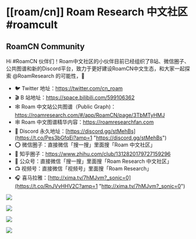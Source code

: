 # [[roam/cn]] Roam Research 中文社区 #roamcult

## RoamCN Community

Hi #RoamCN 伙伴们！Roam中文社区的小伙伴目前已经组织了B站、微信圈子、公共图谱和新的Discord平台，致力于更好建设RoamCN中文生态，和大家一起探索 @RoamResearch 的可能性，🚀

- 🐦 Twitter 地址：https://twitter.com/cn_roam
- 🎬 B 站地址：https://space.bilibili.com/599106362
- 🕸 Roam 中文站公共图谱（Public Graph)：https://roamresearch.com/#/app/RoamCN/page/3TbMTyHMJ
- 🕸 Roam 中文图谱精华内容：https://roamresearchfan.com
- 🤗 Discord 永久地址：[https://discord.gg/stMehBs](https://t.co/Pes3bGfqEi?amp=1 "https://discord.gg/stMehBs")
- ⭕️ 微信圈子：直接微信「搜一搜」里面搜「Roam 中文社区」
- 🌊 知乎圈子：https://www.zhihu.com/club/1312820179727159296
- 📮 公众号：直接微信「搜一搜」里面搜「Roam Research 中文社区」
- 📺 视频号：直接微信「视频号」里面搜「Roam Research」
- 🎧 喜马拉雅：[http://xima.tv/7hMJvm?_sonic=0](https://t.co/RnJVvHHV2C?amp=1 "http://xima.tv/7hMJvm?_sonic=0")

![](https://pbs.twimg.com/media/Ek6C1fpXYAEMpfB?format=jpg)

![](https://pbs.twimg.com/media/Ek6C1fuX0AAI7Wm?format=jpg)

![](https://pbs.twimg.com/media/Ek6C1neXYAEN6ph?format=jpg)

![](https://pbs.twimg.com/media/Ek6C1naXUAEqyJe?format=jpg)

